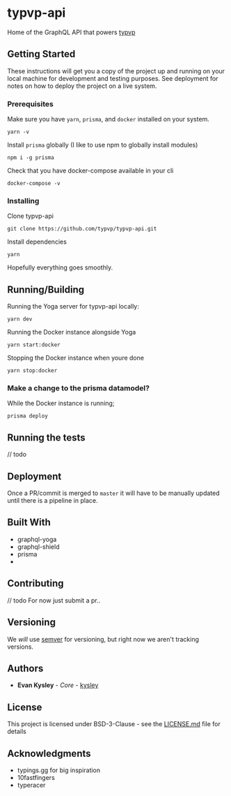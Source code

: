 # typvp-api

Home of the GraphQL API that powers [typvp](https://typvp.xyz)

## Getting Started

These instructions will get you a copy of the project up and running on your local machine for development and testing purposes. See deployment for notes on how to deploy the project on a live system.

### Prerequisites

Make sure you have `yarn`, `prisma`, and `docker` installed on your system.

```
yarn -v
```

Install `prisma` globally (I like to use npm to globally install modules)

```
npm i -g prisma
```

Check that you have docker-compose available in your cli

```
docker-compose -v
```

### Installing

Clone typvp-api

```
git clone https://github.com/typvp/typvp-api.git
```

Install dependencies

```
yarn
```

Hopefully everything goes smoothly.

## Running/Building

Running the Yoga server for typvp-api locally:

```
yarn dev
```

Running the Docker instance alongside Yoga

```
yarn start:docker
```

Stopping the Docker instance when youre done

```
yarn stop:docker
```


### Make a change to the prisma datamodel?

While the Docker instance is running; 

```
prisma deploy
```

## Running the tests

// todo

## Deployment

Once a PR/commit is merged to `master` it will have to be manually updated until there is a pipeline in place.

## Built With

* graphql-yoga
* graphql-shield
* prisma
* 

## Contributing

// todo
For now just submit a pr..

## Versioning

We _will_ use [semver](http://semver.org/) for versioning, but right now we aren't tracking versions.

## Authors

* **Evan Kysley** - *Core* - [kysley](https://github.com/kysley)

## License

This project is licensed under BSD-3-Clause - see the [LICENSE.md](LICENSE.md) file for details

## Acknowledgments

* typings.gg for big inspiration
* 10fastfingers
* typeracer
